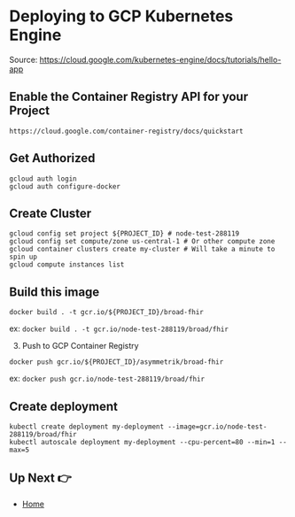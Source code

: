 # Deploying to GCP Kubernetes Engine

Source: https://cloud.google.com/kubernetes-engine/docs/tutorials/hello-app

## Enable the Container Registry API for your Project

```
https://cloud.google.com/container-registry/docs/quickstart
```

## Get Authorized

```
gcloud auth login
gcloud auth configure-docker
```

## Create Cluster

```
gcloud config set project ${PROJECT_ID} # node-test-288119
gcloud config set compute/zone us-central-1 # Or other compute zone
gcloud container clusters create my-cluster # Will take a minute to spin up
gcloud compute instances list
```

## Build this image

```
docker build . -t gcr.io/${PROJECT_ID}/broad-fhir
```

ex: `docker build . -t gcr.io/node-test-288119/broad/fhir`

3. Push to GCP Container Registry

```
docker push gcr.io/${PROJECT_ID}/asymmetrik/broad-fhir
```

ex: `docker push gcr.io/node-test-288119/broad/fhir`

## Create deployment

```
kubectl create deployment my-deployment --image=gcr.io/node-test-288119/broad/fhir
kubectl autoscale deployment my-deployment --cpu-percent=80 --min=1 --max=5
```

## Up Next 👉

- [Home](./INDEX.md)
